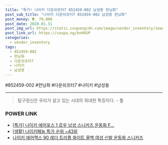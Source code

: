 ```yaml
--- 
title: "특가! 나이키 다운쉬프터7 852459-002 남성용 런닝화" 
post_sub_title: "나이키 다운쉬프터7 852459-002 남성용 런닝화" 
post_money: ₩. 79,000 
post_date: 2020.01.31 
post_img_url: https://static.coupangcdn.com/image/vendor_inventory/images/2017/09/13/20/6/a2ec4959-81c3-4240-9e5c-80242cb7f680.jpg 
post_link_url: https://coupa.ng/bnHVGP 
categories: 
  - vendor_inventory 
tags: 
  - 852459-002 
  - 런닝화 
  - 다운쉬프터7 
  - 나이키 
  - 남성용 
--- 
```

  #852459-002 #런닝화 #다운쉬프터7 #나이키 #남성용 
<hr> 

> 탐구정신은 우리가 살고 있는 시대의 위대한 특징이다. - 풀 


### POWER LINK

* <a href="https://blog.naver.com/sakai111/221786085958" target="_blank">[특가] 나이키 에어포스 1 로우 남성 스니커즈 운동화 F...</a>
* <a href="https://blog.naver.com/sakai111/221783373328" target="_blank"> [생활] 나이키페놈 특가 순위 ~43위</a>
* <a href="https://blog.naver.com/an0733/221784521479" target="_blank">나이키 에어맥스 90 레더 트리플 화이트 올백 여성 신발 운동화 스니커즈</a>
